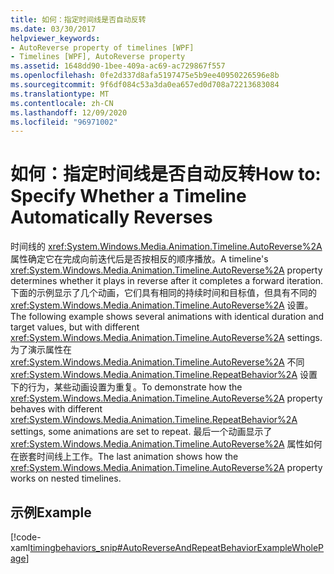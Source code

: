 ```yaml
---
title: 如何：指定时间线是否自动反转
ms.date: 03/30/2017
helpviewer_keywords:
- AutoReverse property of timelines [WPF]
- Timelines [WPF], AutoReverse property
ms.assetid: 1648dd90-1bee-409a-ac69-ac729867f557
ms.openlocfilehash: 0fe2d337d8afa5197475e5b9ee40950226596e8b
ms.sourcegitcommit: 9f6df084c53a3da0ea657ed0d708a72213683084
ms.translationtype: MT
ms.contentlocale: zh-CN
ms.lasthandoff: 12/09/2020
ms.locfileid: "96971002"
---
```

# <a name="how-to-specify-whether-a-timeline-automatically-reverses"></a><span data-ttu-id="96948-102">如何：指定时间线是否自动反转</span><span class="sxs-lookup"><span data-stu-id="96948-102">How to: Specify Whether a Timeline Automatically Reverses</span></span>
<span data-ttu-id="96948-103">时间线的 <xref:System.Windows.Media.Animation.Timeline.AutoReverse%2A> 属性确定它在完成向前迭代后是否按相反的顺序播放。</span><span class="sxs-lookup"><span data-stu-id="96948-103">A timeline's <xref:System.Windows.Media.Animation.Timeline.AutoReverse%2A> property determines whether it plays in reverse after it completes a forward iteration.</span></span> <span data-ttu-id="96948-104">下面的示例显示了几个动画，它们具有相同的持续时间和目标值，但具有不同的 <xref:System.Windows.Media.Animation.Timeline.AutoReverse%2A> 设置。</span><span class="sxs-lookup"><span data-stu-id="96948-104">The following example shows several animations with identical duration and target values, but with different <xref:System.Windows.Media.Animation.Timeline.AutoReverse%2A> settings.</span></span> <span data-ttu-id="96948-105">为了演示属性在 <xref:System.Windows.Media.Animation.Timeline.AutoReverse%2A> 不同 <xref:System.Windows.Media.Animation.Timeline.RepeatBehavior%2A> 设置下的行为，某些动画设置为重复。</span><span class="sxs-lookup"><span data-stu-id="96948-105">To demonstrate how the <xref:System.Windows.Media.Animation.Timeline.AutoReverse%2A> property behaves with different <xref:System.Windows.Media.Animation.Timeline.RepeatBehavior%2A> settings, some animations are set to repeat.</span></span> <span data-ttu-id="96948-106">最后一个动画显示了 <xref:System.Windows.Media.Animation.Timeline.AutoReverse%2A> 属性如何在嵌套时间线上工作。</span><span class="sxs-lookup"><span data-stu-id="96948-106">The last animation shows how the <xref:System.Windows.Media.Animation.Timeline.AutoReverse%2A> property works on nested timelines.</span></span>  
  
## <a name="example"></a><span data-ttu-id="96948-107">示例</span><span class="sxs-lookup"><span data-stu-id="96948-107">Example</span></span>  
 [!code-xaml[timingbehaviors_snip#AutoReverseAndRepeatBehaviorExampleWholePage](~/samples/snippets/csharp/VS_Snippets_Wpf/timingbehaviors_snip/CSharp/AutoReverseExample.xaml#autoreverseandrepeatbehaviorexamplewholepage)]

